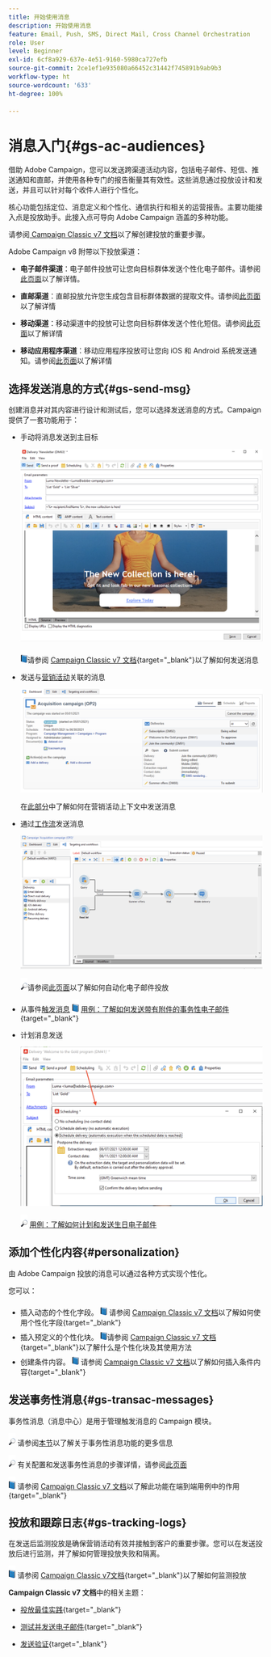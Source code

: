 ```yaml
---
title: 开始使用消息
description: 开始使用消息
feature: Email, Push, SMS, Direct Mail, Cross Channel Orchestration
role: User
level: Beginner
exl-id: 6cf8a929-637e-4e51-9160-5980ca727efb
source-git-commit: 2ce1ef1e935080a66452c31442f745891b9ab9b3
workflow-type: ht
source-wordcount: '633'
ht-degree: 100%

---
```


# 消息入门{#gs-ac-audiences}

借助 Adobe Campaign，您可以发送跨渠道活动内容，包括电子邮件、短信、推送通知和直邮，并使用各种专门的报告衡量其有效性。这些消息通过投放设计和发送，并且可以针对每个收件人进行个性化。

核心功能包括定位、消息定义和个性化、通信执行和相关的运营报告。主要功能接入点是投放助手。此接入点可导向 Adobe Campaign 涵盖的多种功能。

请参阅[ Campaign Classic v7 文档](https://experienceleague.adobe.com/docs/campaign-classic/using/sending-messages/key-steps-when-creating-a-delivery/steps-about-delivery-creation-steps.html?lang=zh-Hans)以了解创建投放的重要步骤。

Adobe Campaign v8 附带以下投放渠道：

* **电子邮件渠道**：电子邮件投放可让您向目标群体发送个性化电子邮件。请参阅[此页面](../send/email.md)以了解详情。

* **直邮渠道**：直邮投放允许您生成包含目标群体数据的提取文件。请参阅[此页面](../send/direct-mail.md)以了解详情

* **移动渠道**：移动渠道中的投放可让您向目标群体发送个性化短信。请参阅[此页面](../send/sms.md)以了解详情

* **移动应用程序渠道**：移动应用程序投放可让您向 iOS 和 Android 系统发送通知。请参阅[此页面](../send/push.md)以了解详情

<!--
* **LINE channel**: LINE deliveries let you send messages on LINE, an instant messaging application available on all smartphones. Learn more in [this page](../send/line.md)
-->

## 选择发送消息的方式{#gs-send-msg}

创建消息并对其内容进行设计和测试后，您可以选择发送消息的方式。Campaign 提供了一套功能用于：

* 手动将消息发送到主目标

   ![](assets/send-email.png)

   ![](../assets/do-not-localize/book.png)请参阅 [Campaign Classic v7 文档](https://experienceleague.adobe.com/docs/campaign-classic/using/sending-messages/sending-emails/sending-an-email/sending-messages.html?lang=zh-Hans){target=&quot;_blank&quot;}以了解如何发送消息

* 发送与[营销活动](campaigns.md)关联的消息

   ![](assets/deliveries-in-a-campaign.png)

   在[此部分](https://experienceleague.adobe.com/docs/campaign/automation/campaign-orchestration/marketing-campaign-deliveries.html?lang=zh-Hans)中了解如何在营销活动上下文中发送消息

* 通过[工作流](../config/workflows.md)发送消息

   ![](assets/send-in-a-wf.png)

   ![](../assets/do-not-localize/glass.png)请参阅[此页面](https://experienceleague.adobe.com/docs/campaign/automation/workflows/wf-activities/action-activities/delivery.html?lang=zh-Hans)以了解如何自动化电子邮件投放

* 从事件[触发消息](../send/transactional.md)
   ![](../assets/do-not-localize/book.png) [用例：了解如何发送带有附件的事务性电子邮件](https://experienceleague.adobe.com/docs/campaign-classic/using/transactional-messaging/transactional-email-with-attachments.html?lang=zh-Hans){target=&quot;_blank&quot;}

* 计划消息发送

   ![](assets/schedule-send.png)

   ![](../assets/do-not-localize/glass.png) [用例：了解如何计划和发送生日电子邮件](https://experienceleague.adobe.com/docs/campaign/automation/workflows/use-cases/deliveries/send-a-birthday-email.html?lang=zh-Hans)


## 添加个性化内容{#personalization}

由 Adobe Campaign 投放的消息可以通过各种方式实现个性化。

您可以：

* 插入动态的个性化字段。
   ![](../assets/do-not-localize/book.png) 请参阅 [Campaign Classic v7 文档](https://experienceleague.adobe.com/docs/campaign-classic/using/sending-messages/personalizing-deliveries/personalization-fields.html?lang=zh-Hans)以了解如何使用个性化字段{target=&quot;_blank&quot;}
* 插入预定义的个性化块。
   ![](../assets/do-not-localize/book.png)请参阅 [Campaign Classic v7 文档](https://experienceleague.adobe.com/docs/campaign-classic/using/sending-messages/personalizing-deliveries/personalization-blocks.html?lang=zh-Hans){target=&quot;_blank&quot;}以了解什么是个性化块及其使用方法
* 创建条件内容。
   ![](../assets/do-not-localize/book.png) 请参阅 [Campaign Classic v7 文档](https://experienceleague.adobe.com/docs/campaign-classic/using/sending-messages/personalizing-deliveries/conditional-content.html?lang=zh-Hans)以了解如何插入条件内容{target=&quot;_blank&quot;}

## 发送事务性消息{#gs-transac-messages}

事务性消息（消息中心）是用于管理触发消息的 Campaign 模块。

![](../assets/do-not-localize/glass.png) 请参阅[本节](../architecture/architecture.md#transac-msg-archi)以了解关于事务性消息功能的更多信息

![](../assets/do-not-localize/glass.png) 有关配置和发送事务性消息的步骤详情，请参阅[此页面](../send/transactional.md)

![](../assets/do-not-localize/book.png) 请参阅 [Campaign Classic v7 文档](https://experienceleague.adobe.com/docs/campaign-classic/using/transactional-messaging/transactional-email-with-attachments.html?lang=zh-Hans)以了解此功能在端到端用例中的作用{target=&quot;_blank&quot;}

## 投放和跟踪日志{#gs-tracking-logs}

在发送后监测投放是确保营销活动有效并接触到客户的重要步骤。您可以在发送投放后进行监测，并了解如何管理投放失败和隔离。

![](../assets/do-not-localize/book.png) 请参阅 [Campaign Classic v7文档](https://experienceleague.adobe.com/docs/campaign-classic/using/sending-messages/monitoring-deliveries/about-delivery-monitoring.html?lang=zh-Hans#sending-messages){target=&quot;_blank&quot;}以了解如何监测投放


**Campaign Classic v7 文档**&#x200B;中的相关主题：

* [投放最佳实践](https://experienceleague.adobe.com/docs/campaign-classic/using/sending-messages/key-steps-when-creating-a-delivery/delivery-bestpractices/delivery-best-practices.html?lang=zh-Hans){target=&quot;_blank&quot;}

* [测试并发送电子邮件](https://experienceleague.adobe.com/docs/campaign-classic/using/sending-messages/sending-emails/sending-an-email/sending-messages.html?lang=zh-Hans){target=&quot;_blank&quot;}

* [发送验证](https://experienceleague.adobe.com/docs/campaign-classic/using/sending-messages/key-steps-when-creating-a-delivery/steps-validating-the-delivery.html?lang=zh-Hans){target=&quot;_blank&quot;}
